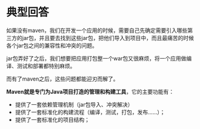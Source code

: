 

# 典型回答


如果没有maven，我们在开发一个应用的时候，需要自己先确定需要引入哪些第三方的jar包，并且要去找到这些jar包，把他们导入到项目中，而且最痛苦的时候各个jar包之间的兼容性和冲突的问题。



jar包弄好了之后，我们想要把应用打包整一个war包又很麻烦，将一个应用做编译、测试和部署都特别麻烦。



而有了maven之后，这些问题都能迎刃而解了。



**Maven就是专门为Java项目打造的管理和构建工具**，它的主要功能有：



+ 提供了一套依赖管理机制（jar包导入、冲突解决）
+ 提供了一套标准化的构建流程（编译，测试，打包，发布……）；
+ 提供了一套标准化的项目结构；





